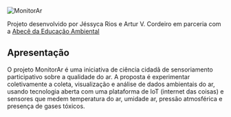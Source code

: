 
![MonitorAr](https://github.com/projetomonitorar/monitorar/raw/master/img/monitorar_logo.png "MonitoAr")

Projeto desenvolvido por Jéssyca Rios e Artur V. Cordeiro em parceria com a [Abecê da Educação Ambiental](https://ongabcambiental.com)

## Apresentação
O projeto MonitorAr é uma iniciativa de ciência cidadã de sensoriamento participativo sobre a qualidade do ar. A proposta é experimentar coletivamente a coleta, visualização e análise de dados ambientais do ar, usando tecnologia aberta com uma plataforma de IoT (internet das coisas) e sensores que medem temperatura do ar, umidade ar, pressão  atmosférica e presença de gases tóxicos.
